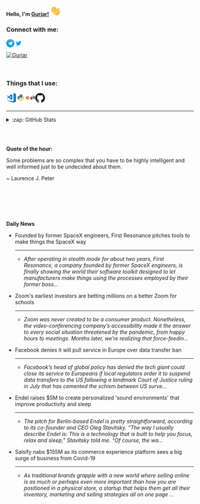 #### Hello, I'm [Gurjar!](https://GurjarKing.github.io) <img src="https://raw.githubusercontent.com/ABSphreak/ABSphreak/master/gifs/Hi.gif" width="30px"></h2>


### Connect with me:

[<img align="left" alt="Gurjar | Telegram" width="22px" src="https://raw.githubusercontent.com/github/explore/80688e429a7d4ef2fca1e82350fe8e3517d3494d/topics/telegram/telegram.png" />][Telegram]
[<img align="left" alt="Gurjar | Twitter" width="22px" src="https://raw.githubusercontent.com/github/explore/80688e429a7d4ef2fca1e82350fe8e3517d3494d/topics/twitter/twitter.png" />][Twitter]
<br >
<br >
<a href="https://github.com/GurjarKing"><img src="https://komarev.com/ghpvc/?username=GurjarKing" alt="Gurjar" /></a> <br />
<br />
<br />
<!-- <br >

![](https://visitor-badge.glitch.me/badge?page_id=GurjarKing)

<br /> -->

### Things that I use:

[<img align="left" alt="Visual Studio Code" width="26px" src="https://raw.githubusercontent.com/github/explore/80688e429a7d4ef2fca1e82350fe8e3517d3494d/topics/visual-studio-code/visual-studio-code.png" />][VSCode]
[<img align="left" alt="Python" width="26px" src="https://raw.githubusercontent.com/github/explore/80688e429a7d4ef2fca1e82350fe8e3517d3494d/topics/python/python.png" />][Python]
[<img align="left" alt="Git" width="26px" src="https://raw.githubusercontent.com/github/explore/80688e429a7d4ef2fca1e82350fe8e3517d3494d/topics/git/git.png" />][Git]
[<img align="left" alt="GitHub" width="26px" src="https://raw.githubusercontent.com/github/explore/78df643247d429f6cc873026c0622819ad797942/topics/github/github.png" />][Github]

<br />
<br />

---
<details>
  <summary>:zap: GitHub Stats</summary>

<img align="left" alt="Gurjar's Github Stats" src="https://github-readme-stats.vercel.app/api?username=GurjarKing&show_icons=true&hide_border=true&count_private=true&include_all_commit=true&theme=algolia" />

</details>

<!-- ### 🔔 My latest tweet
<a href="https://twitter.com/Gurjar_King43" target="_blank">
	<img src="https://github.com/GurjarKing/GurjarKing/raw/master/tweet.png" width="70%" align="center" alt="Click to view on Twitter" title="My latest tweet, as an image"/>
</a> -->
<br>

<pre>

</pre>

**Quote of the hour:**

Some problems are so complex that you have to be highly intelligent and well informed just to be undecided about them.

~ Laurence J. Peter
<pre>

</pre>
<br>
<pre>


</pre>
<strong>Daily News</strong>
  
  - Founded by former SpaceX engineers, First Resonance pitches tools to make things the SpaceX way
     <hr/>
     
      - *After operating in stealth mode for about two years, First Resonance, a company founded by former SpaceX engineers, is finally showing the world their software toolkit designed to let manufacturers make things using the processes employed by their former boss…*
     
  - Zoom's earliest investors are betting millions on a better Zoom for schools
      <hr/>
      
      - *Zoom was never created to be a consumer product. Nonetheless, the video-conferencing company’s accessibility made it the answer to every social situation threatened by the pandemic, from happy hours to meetings. Months later, we’re realizing that force-feedin…*
      
  - Facebook denies it will pull service in Europe over data transfer ban
      <hr/>
      
      - *Facebook’s head of global policy has denied the tech giant could close its service to Europeans if local regulators order it to suspend data transfers to the US following a landmark Court of Justice ruling in July that has cemented the schism between US surve…*
      
  - Endel raises $5M to create personalized 'sound environments' that improve productivity and sleep
      <hr/>
      
      - *The pitch for Berlin-based Endel is pretty straightforward, according to its co-founder and CEO Oleg Stavitsky. “The way I usually describe Endel is: This is a technology that is built to help you focus, relax and sleep,” Stavitsky told me. “Of course, the wa…*
       
  - Salsify nabs $155M as its commerce experience platform sees a big surge of business from Covid-19
      <hr/>
       
       - *As traditional brands grapple with a new world where selling online is as much or perhaps even more important than how you are positioned in a physical store, a startup that helps them get all their inventory, marketing and selling strategies all on one page …*
      

<br />

[VSCode]: https://code.visualstudio.com/
[Python]: https://www.python.org/
[Git]: https://git-scm.com/
[Github]: https://github.com/
[Telegram]: https://t.me/Gurjar_King/
[Twitter]: https://twitter.com/Gurjar_King43/
